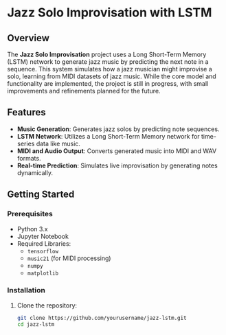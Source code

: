 # Jazz Solo Improvisation with LSTM

## Overview

The **Jazz Solo Improvisation** project uses a Long Short-Term Memory (LSTM) network to generate jazz music by predicting the next note in a sequence. This system simulates how a jazz musician might improvise a solo, learning from MIDI datasets of jazz music. While the core model and functionality are implemented, the project is still in progress, with small improvements and refinements planned for the future.

## Features

- **Music Generation**: Generates jazz solos by predicting note sequences.
- **LSTM Network**: Utilizes a Long Short-Term Memory network for time-series data like music.
- **MIDI and Audio Output**: Converts generated music into MIDI and WAV formats.
- **Real-time Prediction**: Simulates live improvisation by generating notes dynamically.

## Getting Started

### Prerequisites

- Python 3.x
- Jupyter Notebook
- Required Libraries:
  - `tensorflow`
  - `music21` (for MIDI processing)
  - `numpy`
  - `matplotlib`

### Installation

1. Clone the repository:
   ```bash
   git clone https://github.com/yourusername/jazz-lstm.git
   cd jazz-lstm

